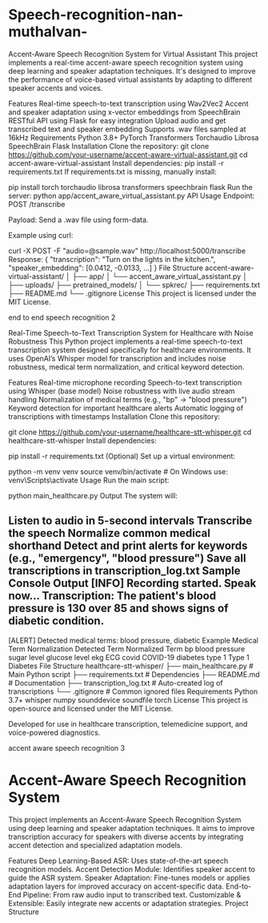 # Speech-recognition-nan-muthalvan-  
Accent-Aware Speech Recognition System for Virtual Assistant
This project implements a real-time accent-aware speech recognition system using deep learning and speaker adaptation techniques. It's designed to improve the performance of voice-based virtual assistants by adapting to different speaker accents and voices.

Features
Real-time speech-to-text transcription using Wav2Vec2
Accent and speaker adaptation using x-vector embeddings from SpeechBrain
RESTful API using Flask for easy integration
Upload audio and get transcribed text and speaker embedding
Supports .wav files sampled at 16kHz
Requirements
Python 3.8+
PyTorch
Transformers
Torchaudio
Librosa
SpeechBrain
Flask
Installation
Clone the repository:
git clone https://github.com/your-username/accent-aware-virtual-assistant.git
cd accent-aware-virtual-assistant
Install dependencies:
pip install -r requirements.txt
If requirements.txt is missing, manually install:

pip install torch torchaudio librosa transformers speechbrain flask
Run the server:
python app/accent_aware_virtual_assistant.py
API Usage
Endpoint:
POST /transcribe

Payload:
Send a .wav file using form-data.

Example using curl:

curl -X POST -F "audio=@sample.wav" http://localhost:5000/transcribe
Response:
{
  "transcription": "Turn on the lights in the kitchen.",
  "speaker_embedding": [0.0412, -0.0133, ...]
}
File Structure
accent-aware-virtual-assistant/
│
├── app/
│   └── accent_aware_virtual_assistant.py
│
├── uploads/
├── pretrained_models/
│   └── spkrec/
├── requirements.txt
├── README.md
└── .gitignore
License
This project is licensed under the MIT License.

end to end speech recognition 2

Real-Time Speech-to-Text Transcription System for Healthcare with Noise Robustness
This Python project implements a real-time speech-to-text transcription system designed specifically for healthcare environments. It uses OpenAI’s Whisper model for transcription and includes noise robustness, medical term normalization, and critical keyword detection.

Features
Real-time microphone recording
Speech-to-text transcription using Whisper (base model)
Noise robustness with live audio stream handling
Normalization of medical terms (e.g., "bp" → "blood pressure")
Keyword detection for important healthcare alerts
Automatic logging of transcriptions with timestamps
Installation
Clone this repository:

git clone https://github.com/your-username/healthcare-stt-whisper.git
cd healthcare-stt-whisper
Install dependencies:

pip install -r requirements.txt
(Optional) Set up a virtual environment:

python -m venv venv
source venv/bin/activate  # On Windows use: venv\Scripts\activate
Usage
Run the main script:

python main_healthcare.py
Output
The system will:

Listen to audio in 5-second intervals
Transcribe the speech
Normalize common medical shorthand
Detect and print alerts for keywords (e.g., "emergency", "blood pressure")
Save all transcriptions in transcription_log.txt
Sample Console Output
[INFO] Recording started. Speak now...
Transcription:
The patient's blood pressure is 130 over 85 and shows signs of diabetic condition.
------------------------------------------------------------
[ALERT] Detected medical terms: blood pressure, diabetic
Example Medical Term Normalization
Detected Term	Normalized Term
bp	blood pressure
sugar level	glucose level
ekg	ECG
covid	COVID-19
diabetes type 1	Type 1 Diabetes
File Structure
healthcare-stt-whisper/
├── main_healthcare.py         # Main Python script
├── requirements.txt           # Dependencies
├── README.md                  # Documentation
├── transcription_log.txt      # Auto-created log of transcriptions
└── .gitignore                 # Common ignored files
Requirements
Python 3.7+
whisper
numpy
sounddevice
soundfile
torch
License
This project is open-source and licensed under the MIT License.

Developed for use in healthcare transcription, telemedicine support, and voice-powered diagnostics.

accent aware speech recognition 3

# Accent-Aware Speech Recognition System
This project implements an Accent-Aware Speech Recognition System using deep learning and speaker adaptation techniques. It aims to improve transcription accuracy for speakers with diverse accents by integrating accent detection and specialized adaptation models.

Features
Deep Learning-Based ASR: Uses state-of-the-art speech recognition models.
Accent Detection Module: Identifies speaker accent to guide the ASR system.
Speaker Adaptation: Fine-tunes models or applies adaptation layers for improved accuracy on accent-specific data.
End-to-End Pipeline: From raw audio input to transcribed text.
Customizable & Extensible: Easily integrate new accents or adaptation strategies.
Project Structure
